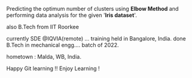 Predicting the optimum number of clusters using **Elbow Method**
and performing data analysis for the given '**Iris dataset**'.

also B.Tech from IIT Roorkee

currently SDE @IQVIA(remote) ... training held in Bangalore, India.
done B.Tech in mechanical engg.... batch of 2022.

hometown : Malda, WB, India.

Happy Git learning !!
Enjoy Learning !
